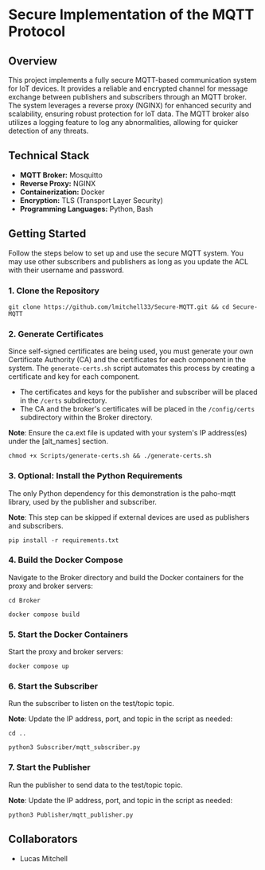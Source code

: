 # **Secure Implementation of the MQTT Protocol**

## **Overview**

This project implements a fully secure MQTT-based communication system for IoT devices. It provides a reliable and encrypted channel for message exchange between publishers and subscribers through an MQTT broker. The system leverages a reverse proxy (NGINX) for enhanced security and scalability, ensuring robust protection for IoT data. The MQTT broker also utilizes a logging feature to log any abnormalities, allowing for quicker detection of any threats.

## **Technical Stack**

- **MQTT Broker:** Mosquitto
- **Reverse Proxy:** NGINX
- **Containerization:** Docker
- **Encryption:** TLS (Transport Layer Security)
- **Programming Languages:** Python, Bash

## **Getting Started**

Follow the steps below to set up and use the secure MQTT system. You may use other subscribers and publishers as long as you update the ACL with their username and password.

### **1. Clone the Repository**

`git clone https://github.com/lmitchell33/Secure-MQTT.git && cd Secure-MQTT`

### **2. Generate Certificates**

Since self-signed certificates are being used, you must generate your own Certificate Authority (CA) and the certificates for each component in the system. The `generate-certs.sh` script automates this process by creating a certificate and key for each component.

- The certificates and keys for the publisher and subscriber will be placed in the `/certs` subdirectory.
- The CA and the broker's certificates will be placed in the `/config/certs` subdirectory within the Broker directory.

**Note**: Ensure the ca.ext file is updated with your system's IP address(es) under the [alt_names] section.

`chmod +x Scripts/generate-certs.sh && ./generate-certs.sh`

### **3. Optional: Install the Python Requirements**

The only Python dependency for this demonstration is the paho-mqtt library, used by the publisher and subscriber.

**Note**: This step can be skipped if external devices are used as publishers and subscribers.

`pip install -r requirements.txt`

### **4. Build the Docker Compose**

Navigate to the Broker directory and build the Docker containers for the proxy and broker servers:

`cd Broker`

`docker compose build`

### **5. Start the Docker Containers**

Start the proxy and broker servers:

`docker compose up`

### **6. Start the Subscriber**

Run the subscriber to listen on the test/topic topic.

**Note**: Update the IP address, port, and topic in the script as needed:

`cd ..`

`python3 Subscriber/mqtt_subscriber.py`

### **7. Start the Publisher**

Run the publisher to send data to the test/topic topic.

**Note**: Update the IP address, port, and topic in the script as needed:

`python3 Publisher/mqtt_publisher.py`

## **Collaborators**

- Lucas Mitchell
